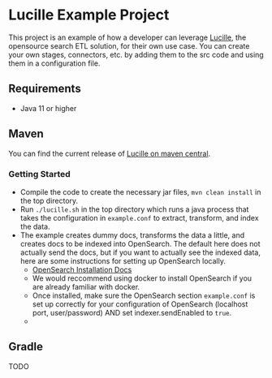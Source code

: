 # Lucille Example Project

This project is an example of how a developer can leverage [Lucille]([url](https://github.com/kmwtechnology/lucille)), the opensource search ETL solution, for their own use case.
You can create your own stages, connectors, etc. by adding them to the src code and using them in a configuration file.

## Requirements
- Java 11 or higher

## Maven
You can find the current release of [Lucille on maven central]([url](https://mvnrepository.com/artifact/com.kmwllc/lucille-core)).

### Getting Started
- Compile the code to create the necessary jar files, `mvn clean install` in the top directory.
- Run `./lucille.sh` in the top directory which runs a java process that takes the configuration in `example.conf` to extract, transform, and index the data.
- The example creates dummy docs, transforms the data a little, and creates docs to be indexed into OpenSearch. 
The default here does not actually send the docs, but if you want to actually see the indexed data, here are some instructions for setting up OpenSearch locally.
  - [OpenSearch Installation Docs](https://opensearch.org/docs/latest/install-and-configure/install-opensearch/index/)
  - We would reccommend using docker to install OpenSearch if you are already familiar with docker.
  - Once installed, make sure the OpenSearch section `example.conf` is set up correctly for your configuration of OpenSearch (localhost port, user/password) AND set indexer.sendEnabled to `true`.
  - 

## Gradle
TODO



